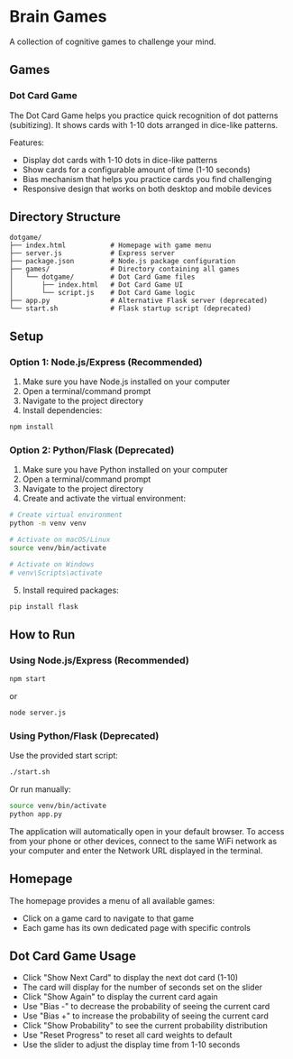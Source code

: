 # Brain Games

A collection of cognitive games to challenge your mind.

## Games

### Dot Card Game

The Dot Card Game helps you practice quick recognition of dot patterns (subitizing). It shows cards with 1-10 dots arranged in dice-like patterns.

Features:
- Display dot cards with 1-10 dots in dice-like patterns
- Show cards for a configurable amount of time (1-10 seconds)
- Bias mechanism that helps you practice cards you find challenging
- Responsive design that works on both desktop and mobile devices

## Directory Structure

```
dotgame/
├── index.html           # Homepage with game menu
├── server.js            # Express server
├── package.json         # Node.js package configuration
├── games/               # Directory containing all games
│   └── dotgame/         # Dot Card Game files
│       ├── index.html   # Dot Card Game UI
│       └── script.js    # Dot Card Game logic
├── app.py               # Alternative Flask server (deprecated)
└── start.sh             # Flask startup script (deprecated)
```

## Setup

### Option 1: Node.js/Express (Recommended)

1. Make sure you have Node.js installed on your computer
2. Open a terminal/command prompt
3. Navigate to the project directory
4. Install dependencies:

```bash
npm install
```

### Option 2: Python/Flask (Deprecated)

1. Make sure you have Python installed on your computer
2. Open a terminal/command prompt
3. Navigate to the project directory
4. Create and activate the virtual environment:

```bash
# Create virtual environment
python -m venv venv

# Activate on macOS/Linux
source venv/bin/activate

# Activate on Windows
# venv\Scripts\activate
```

5. Install required packages:

```bash
pip install flask
```

## How to Run

### Using Node.js/Express (Recommended)

```bash
npm start
```
or
```bash
node server.js
```

### Using Python/Flask (Deprecated)

Use the provided start script:

```bash
./start.sh
```

Or run manually:

```bash
source venv/bin/activate
python app.py
```

The application will automatically open in your default browser. To access from your phone or other devices, connect to the same WiFi network as your computer and enter the Network URL displayed in the terminal.

## Homepage

The homepage provides a menu of all available games:
- Click on a game card to navigate to that game
- Each game has its own dedicated page with specific controls

## Dot Card Game Usage

- Click "Show Next Card" to display the next dot card (1-10)
- The card will display for the number of seconds set on the slider
- Click "Show Again" to display the current card again
- Use "Bias -" to decrease the probability of seeing the current card
- Use "Bias +" to increase the probability of seeing the current card
- Click "Show Probability" to see the current probability distribution
- Use "Reset Progress" to reset all card weights to default
- Use the slider to adjust the display time from 1-10 seconds